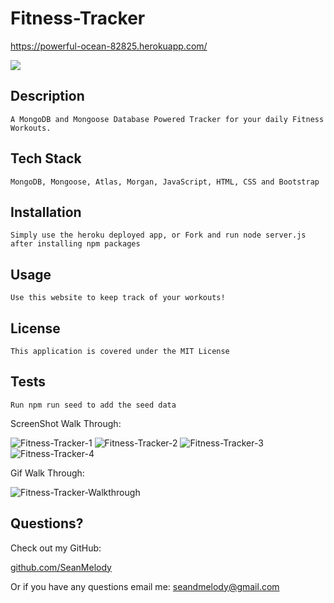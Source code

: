 # Fitness-Tracker 

https://powerful-ocean-82825.herokuapp.com/


<img src="https://img.shields.io/badge/LICENSE-mit-green"/>

## Description

    A MongoDB and Mongoose Database Powered Tracker for your daily Fitness Workouts.

## Tech Stack

    MongoDB, Mongoose, Atlas, Morgan, JavaScript, HTML, CSS and Bootstrap


## Installation

    Simply use the heroku deployed app, or Fork and run node server.js after installing npm packages

## Usage

    Use this website to keep track of your workouts!

## License

    This application is covered under the MIT License

## Tests

    Run npm run seed to add the seed data


ScreenShot Walk Through:

![Fitness-Tracker-1](https://user-images.githubusercontent.com/68625400/107590173-5fc98c80-6bbc-11eb-9c45-8cf015fab36e.png)
![Fitness-Tracker-2](https://user-images.githubusercontent.com/68625400/107590176-60fab980-6bbc-11eb-8ca4-9ebfcb0ba046.png)
![Fitness-Tracker-3](https://user-images.githubusercontent.com/68625400/107590177-61935000-6bbc-11eb-866a-88dfcf251b5d.png)
![Fitness-Tracker-4](https://user-images.githubusercontent.com/68625400/107590181-62c47d00-6bbc-11eb-9a7d-4d9bc6b99faf.png)


Gif Walk Through:

![Fitness-Tracker-Walkthrough](https://user-images.githubusercontent.com/68625400/107590185-648e4080-6bbc-11eb-90e6-c924f04354c4.gif)



## Questions?

  Check out my GitHub:

  [github.com/SeanMelody](https://github.com/SeanMelody)

  Or if you have any questions email me: 
    seandmelody@gmail.com
